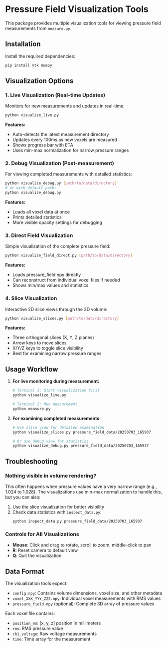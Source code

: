 # Pressure Field Visualization Tools

This package provides multiple visualization tools for viewing pressure field measurements from `measure.py`.

## Installation

Install the required dependencies:

```bash
pip install vtk numpy
```

## Visualization Options

### 1. Live Visualization (Real-time Updates)

Monitors for new measurements and updates in real-time:

```bash
python visualize_live.py
```

**Features:**
- Auto-detects the latest measurement directory
- Updates every 100ms as new voxels are measured
- Shows progress bar with ETA
- Uses min-max normalization for narrow pressure ranges

### 2. Debug Visualization (Post-measurement)

For viewing completed measurements with detailed statistics:

```bash
python visualize_debug.py [path/to/data/directory]
# or with default path:
python visualize_debug.py
```

**Features:**
- Loads all voxel data at once
- Prints detailed statistics
- More visible opacity settings for debugging

### 3. Direct Field Visualization

Simple visualization of the complete pressure field:

```bash
python visualize_field_direct.py [path/to/data/directory]
```

**Features:**
- Loads pressure_field.npy directly
- Can reconstruct from individual voxel files if needed
- Shows min/max values and statistics

### 4. Slice Visualization

Interactive 2D slice views through the 3D volume:

```bash
python visualize_slices.py [path/to/data/directory]
```

**Features:**
- Three orthogonal slices (X, Y, Z planes)
- Arrow keys to move slices
- X/Y/Z keys to toggle slice visibility
- Best for examining narrow pressure ranges

## Usage Workflow

1. **For live monitoring during measurement:**
   ```bash
   # Terminal 1: Start visualization first
   python visualize_live.py
   
   # Terminal 2: Run measurement
   python measure.py
   ```

2. **For examining completed measurements:**
   ```bash
   # Use slice view for detailed examination
   python visualize_slices.py pressure_field_data/20250703_165937
   
   # Or use debug view for statistics
   python visualize_debug.py pressure_field_data/20250703_165937
   ```

## Troubleshooting

### Nothing visible in volume rendering?

This often happens when pressure values have a very narrow range (e.g., 1.024 to 1.028). The visualizations use min-max normalization to handle this, but you can also:

1. Use the slice visualization for better visibility
2. Check data statistics with `inspect_data.py`:
   ```bash
   python inspect_data.py pressure_field_data/20250703_165937
   ```

### Controls for All Visualizations

- **Mouse**: Click and drag to rotate, scroll to zoom, middle-click to pan
- **R**: Reset camera to default view
- **Q**: Quit the visualization

## Data Format

The visualization tools expect:
- `config.npy`: Contains volume dimensions, voxel size, and other metadata
- `voxel_XXX_YYY_ZZZ.npy`: Individual voxel measurements with RMS values
- `pressure_field.npy` (optional): Complete 3D array of pressure values

Each voxel file contains:
- `position_mm`: [x, y, z] position in millimeters
- `rms`: RMS pressure value
- `ch1_voltage`: Raw voltage measurements
- `time`: Time array for the measurement 